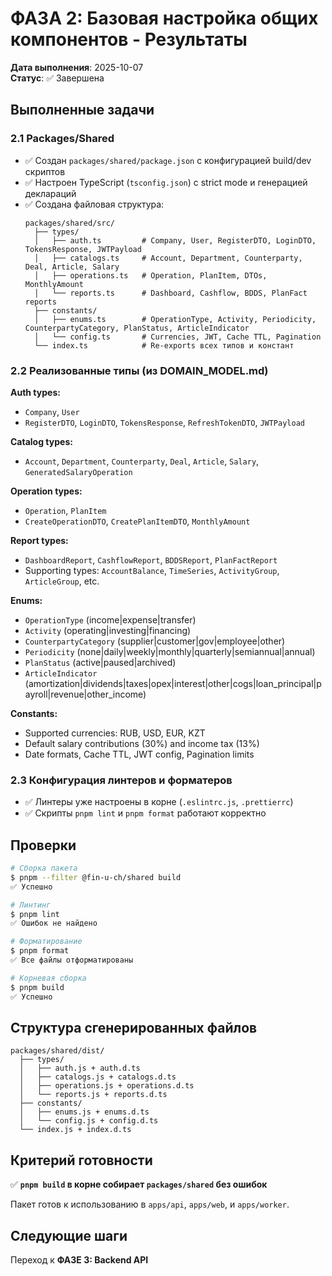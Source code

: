 # ФАЗА 2: Базовая настройка общих компонентов - Результаты

**Дата выполнения**: 2025-10-07  
**Статус**: ✅ Завершена

## Выполненные задачи

### 2.1 Packages/Shared

- ✅ Создан `packages/shared/package.json` с конфигурацией build/dev скриптов
- ✅ Настроен TypeScript (`tsconfig.json`) с strict mode и генерацией деклараций
- ✅ Создана файловая структура:
  ```
  packages/shared/src/
    ├── types/
    │   ├── auth.ts         # Company, User, RegisterDTO, LoginDTO, TokensResponse, JWTPayload
    │   ├── catalogs.ts     # Account, Department, Counterparty, Deal, Article, Salary
    │   ├── operations.ts   # Operation, PlanItem, DTOs, MonthlyAmount
    │   └── reports.ts      # Dashboard, Cashflow, BDDS, PlanFact reports
    ├── constants/
    │   ├── enums.ts        # OperationType, Activity, Periodicity, CounterpartyCategory, PlanStatus, ArticleIndicator
    │   └── config.ts       # Currencies, JWT, Cache TTL, Pagination
    └── index.ts            # Re-exports всех типов и констант
  ```

### 2.2 Реализованные типы (из DOMAIN_MODEL.md)

**Auth types:**

- `Company`, `User`
- `RegisterDTO`, `LoginDTO`, `TokensResponse`, `RefreshTokenDTO`, `JWTPayload`

**Catalog types:**

- `Account`, `Department`, `Counterparty`, `Deal`, `Article`, `Salary`, `GeneratedSalaryOperation`

**Operation types:**

- `Operation`, `PlanItem`
- `CreateOperationDTO`, `CreatePlanItemDTO`, `MonthlyAmount`

**Report types:**

- `DashboardReport`, `CashflowReport`, `BDDSReport`, `PlanFactReport`
- Supporting types: `AccountBalance`, `TimeSeries`, `ActivityGroup`, `ArticleGroup`, etc.

**Enums:**

- `OperationType` (income|expense|transfer)
- `Activity` (operating|investing|financing)
- `CounterpartyCategory` (supplier|customer|gov|employee|other)
- `Periodicity` (none|daily|weekly|monthly|quarterly|semiannual|annual)
- `PlanStatus` (active|paused|archived)
- `ArticleIndicator` (amortization|dividends|taxes|opex|interest|other|cogs|loan_principal|payroll|revenue|other_income)

**Constants:**

- Supported currencies: RUB, USD, EUR, KZT
- Default salary contributions (30%) and income tax (13%)
- Date formats, Cache TTL, JWT config, Pagination limits

### 2.3 Конфигурация линтеров и форматеров

- ✅ Линтеры уже настроены в корне (`.eslintrc.js`, `.prettierrc`)
- ✅ Скрипты `pnpm lint` и `pnpm format` работают корректно

## Проверки

```bash
# Сборка пакета
$ pnpm --filter @fin-u-ch/shared build
✅ Успешно

# Линтинг
$ pnpm lint
✅ Ошибок не найдено

# Форматирование
$ pnpm format
✅ Все файлы отформатированы

# Корневая сборка
$ pnpm build
✅ Успешно
```

## Структура сгенерированных файлов

```
packages/shared/dist/
  ├── types/
  │   ├── auth.js + auth.d.ts
  │   ├── catalogs.js + catalogs.d.ts
  │   ├── operations.js + operations.d.ts
  │   └── reports.js + reports.d.ts
  ├── constants/
  │   ├── enums.js + enums.d.ts
  │   └── config.js + config.d.ts
  └── index.js + index.d.ts
```

## Критерий готовности

✅ **`pnpm build` в корне собирает `packages/shared` без ошибок**

Пакет готов к использованию в `apps/api`, `apps/web`, и `apps/worker`.

## Следующие шаги

Переход к **ФАЗЕ 3: Backend API**
